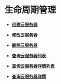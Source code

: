 # 生命周期管理<a name="ecs_03_0200"></a>

-   **[创建云服务器](创建云服务器-1.md)**  

-   **[修改云服务器](修改云服务器-2.md)**  

-   **[删除云服务器](删除云服务器-3.md)**  

-   **[查询云服务器列表](查询云服务器列表.md)**  

-   **[查询云服务器详情列表](查询云服务器详情列表-4.md)**  

-   **[查询云服务器详情](查询云服务器详情-5.md)**  


